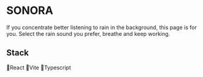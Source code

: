 # SONORA

If you concentrate better listening to rain in the background, this page is for you.  Select the rain sound you prefer, breathe and keep working. 

## Stack

🔸React
🔸Vite
🔸Typescript
